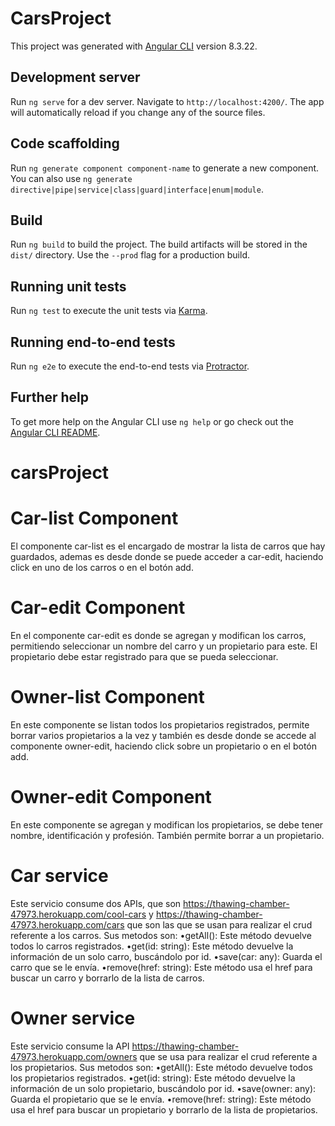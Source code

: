 # CarsProject

This project was generated with [Angular CLI](https://github.com/angular/angular-cli) version 8.3.22.

## Development server

Run `ng serve` for a dev server. Navigate to `http://localhost:4200/`. The app will automatically reload if you change any of the source files.

## Code scaffolding

Run `ng generate component component-name` to generate a new component. You can also use `ng generate directive|pipe|service|class|guard|interface|enum|module`.

## Build

Run `ng build` to build the project. The build artifacts will be stored in the `dist/` directory. Use the `--prod` flag for a production build.

## Running unit tests

Run `ng test` to execute the unit tests via [Karma](https://karma-runner.github.io).

## Running end-to-end tests

Run `ng e2e` to execute the end-to-end tests via [Protractor](http://www.protractortest.org/).

## Further help

To get more help on the Angular CLI use `ng help` or go check out the [Angular CLI README](https://github.com/angular/angular-cli/blob/master/README.md).
# carsProject


# Car-list Component
El componente car-list es el encargado de mostrar la lista de carros que hay guardados, ademas es desde donde se puede acceder a car-edit, haciendo click en uno de los carros o en el botón add.

# Car-edit Component
En el componente car-edit es donde se agregan y modifican los carros, permitiendo seleccionar un nombre del carro y un propietario para este. El propietario debe estar registrado para que se pueda seleccionar.

# Owner-list Component
En este componente se listan todos los propietarios registrados, permite borrar varios propietarios a la vez y también es desde donde se accede al componente owner-edit, haciendo click sobre un propietario o en el botón add.

# Owner-edit Component
En este componente se agregan y modifican los propietarios, se debe tener nombre, identificación y profesión. También permite borrar a un propietario.

# Car service
Este servicio consume dos APIs, que son https://thawing-chamber-47973.herokuapp.com/cool-cars y https://thawing-chamber-47973.herokuapp.com/cars que son las que se usan para realizar el crud referente a los carros. Sus metodos son:
  •getAll(): Este método devuelve todos lo carros registrados.
  •get(id: string): Este método devuelve la información de un solo carro, buscándolo por id.
  •save(car: any): Guarda el carro que se le envía.
  •remove(href: string): Este método usa el href para buscar un carro y borrarlo de la lista de carros.

# Owner service
Este servicio consume la API https://thawing-chamber-47973.herokuapp.com/owners que se usa para realizar el crud referente a los propietarios. Sus metodos son:
  •getAll(): Este método devuelve todos los propietarios registrados.
  •get(id: string): Este método devuelve la información de un solo propietario, buscándolo por id.
  •save(owner: any): Guarda el propietario que se le envía.
  •remove(href: string): Este método usa el href para buscar un propietario y borrarlo de la lista de propietarios.
